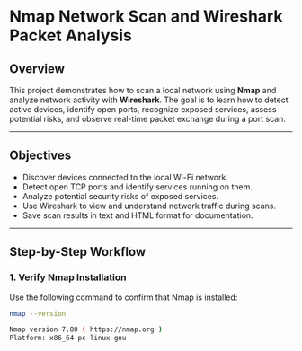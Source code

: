 # Nmap Network Scan and Wireshark Packet Analysis

## Overview

This project demonstrates how to scan a local network using **Nmap** and analyze network activity with **Wireshark**. The goal is to learn how to detect active devices, identify open ports, recognize exposed services, assess potential risks, and observe real-time packet exchange during a port scan.

---

## Objectives

- Discover devices connected to the local Wi-Fi network.
- Detect open TCP ports and identify services running on them.
- Analyze potential security risks of exposed services.
- Use Wireshark to view and understand network traffic during scans.
- Save scan results in text and HTML format for documentation.

---

## Step-by-Step Workflow

### 1. Verify Nmap Installation
Use the following command to confirm that Nmap is installed:

```bash
nmap --version

Nmap version 7.80 ( https://nmap.org )
Platform: x86_64-pc-linux-gnu
